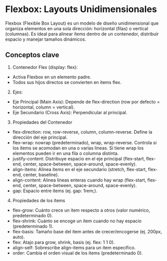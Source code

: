 # Flexbox: Layouts Unidimensionales

Flexbox (Flexible Box Layout) es un modelo de diseño unidimensional que organiza elementos en una sola dirección: horizontal (filas) o vertical (columnas). Es ideal para alinear ítems dentro de un contenedor, distribuir espacio y manejar tamaños dinámicos.

## Conceptos clave

1. Contenedor Flex (display: flex):

- Activa Flexbox en un elemento padre.
- Todos sus hijos directos se convierten en ítems flex.

2. Ejes:

- Eje Principal (Main Axis): Depende de flex-direction (row por defecto = horizontal, column = vertical).
- Eje Secundario (Cross Axis): Perpendicular al principal.

3. Propiedades del Contenedor

- flex-direction: row, row-reverse, column, column-reverse. Define la dirección del eje principal.
- flex-wrap: nowrap (predeterminado), wrap, wrap-reverse. Controla si los ítems se acomodan en una o varias lineas. Si tiene wrap los elementos pueden ir en una fila o columna distinta.
- justify-content: Distribuye espacio en el eje principal (flex-start, flex-end, center, space-between, space-around, space-evenly).
- align-items: Alinea ítems en el eje secundario (stretch, flex-start, flex-end, center, baseline).
- align-content: Alinea líneas enteras cuando hay wrap (flex-start, flex-end, center, space-between, space-around, space-evenly).
- gap: Espacio entre ítems (ej. gap: 1rem;).

4. Propiedades de los ítems

- flex-grow: Cuánto crece un ítem respecto a otros (valor numérico, predeterminado 0).
- flex-shrink: Cuánto se encoge un ítem cuando no hay espacio (predeterminado 1).
- flex-basis: Tamaño base del ítem antes de crecer/encogerse (ej. 200px, auto).
- flex: Atajo para grow, shrink, basis (ej. flex: 1 1 0).
- align-self: Sobrescribe align-items para un ítem específico.
- order: Cambia el orden visual de los ítems (predeterminado 0).
